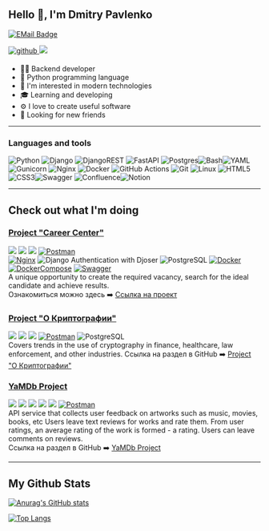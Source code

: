 ## Hello 👋, I'm Dmitry Pavlenko

[![EMail Badge](https://img.shields.io/badge/-jobpavlenko@yandex.ru-0072b1?style=flat&logo=mail.ru&logoColor=white&link=mailto:jobpavlenko@yandex.ru)](mailto:jobpavlenko@yandex.ru)

<a href="https://github.com/DPavlen" target="_blank">
<img src=https://img.shields.io/badge/github-%2324292e.svg?&style=for-the-badge&logo=github&logoColor=white alt=github style="margin-bottom: 5px;" />
</a>
<a href="https://t.me/Thepavlen" target="_blank">
<img src=https://img.shields.io/badge/Telegram-2CA5E0?style=for-the-badge&logo=telegram&logoColor=white />
</a>

- 👨‍💻 Backend developer
- 🐊 Python programming language
- 🚀 I'm interested in modern technologies
- 🎓 Learning and developing
- ⚙️ I love to create useful software 
- 🤝 Looking for new friends 
***
### Languages and tools
![Python](https://img.shields.io/badge/python-3670A0?style=for-the-badge&logo=python&logoColor=ffdd54) ![Django](https://img.shields.io/badge/django-%23092E20.svg?style=for-the-badge&logo=django&logoColor=white) ![DjangoREST](https://img.shields.io/badge/DJANGO-REST-ff1709?style=for-the-badge&logo=django&logoColor=white&color=ff1709&labelColor=gray) ![FastAPI](https://img.shields.io/badge/fastapi-%23316192.svg?style=for-the-badge&logo=fastapil&logoColor=green) ![Postgres](https://img.shields.io/badge/postgres-%23316192.svg?style=for-the-badge&logo=postgresql&logoColor=white)![Bash](https://img.shields.io/badge/bash-%23ebeced.svg?style=for-the-badge&logo=gnubash&logoColor=151515)![YAML](https://img.shields.io/badge/yaml-%23ffffff.svg?style=for-the-badge&logo=yaml&logoColor=151515) ![Gunicorn](https://img.shields.io/badge/gunicorn-%298729.svg?style=for-the-badge&logo=gunicorn&logoColor=white) ![Nginx](https://img.shields.io/badge/nginx-%23009639.svg?style=for-the-badge&logo=nginx&logoColor=white) ![Docker](https://img.shields.io/badge/docker-%230db7ed.svg?style=for-the-badge&logo=docker&logoColor=white) ![GitHub Actions](https://img.shields.io/badge/github%20actions-%232671E5.svg?style=for-the-badge&logo=githubactions&logoColor=white) ![Git](https://img.shields.io/badge/git-%23F05033.svg?style=for-the-badge&logo=git&logoColor=white) ![Linux](https://img.shields.io/badge/Linux-FCC624?style=for-the-badge&logo=linux&logoColor=black) ![HTML5](https://img.shields.io/badge/html5-%23E34F26.svg?style=for-the-badge&logo=html5&logoColor=white)
![CSS3](https://img.shields.io/badge/css3-%231572B6.svg?style=for-the-badge&logo=css3&logoColor=white)![Swagger](https://img.shields.io/badge/-Swagger-%23Clojure?style=for-the-badge&logo=swagger&logoColor=white) ![Confluence](https://img.shields.io/badge/confluence-%23172BF4.svg?style=for-the-badge&logo=confluence&logoColor=white)![Notion](https://img.shields.io/badge/Notion-%23000000.svg?style=for-the-badge&logo=notion&logoColor=white)

---

## Check out what I'm doing

### [Project "Career Center"](https://github.com/DPavlen/Hackathon_team_8)
![](https://img.shields.io/badge/Django-4.2.1-6495ED) ![](https://img.shields.io/badge/djangorestframework-3.14.0-6495ED)  ![](https://img.shields.io/badge/authtoken-2.1.4-6495ED) [![Postman](https://img.shields.io/badge/Postman-10.18.9-6495ED?style=flat-square&logo=postman)](https://www.postman.com/) \
[![Nginx](https://img.shields.io/badge/Nginx-1.21.3-green)](https://nginx.org/ru/) ![Django Authentication with Djoser](https://img.shields.io/badge/Django_Authentication_with_Djoser-2.2.0-6495ED) ![PostgreSQL](https://img.shields.io/badge/PostgreSQL-16-blue) [![Docker](https://img.shields.io/badge/Docker-%2024.0.5-blue?style=flat-square&logo=docker)](https://www.docker.com/) [![DockerCompose](https://img.shields.io/badge/Docker_Compose-%202.21.0-blue?style=flat-square&logo=docsdotrs)](https://docs.docker.com/compose/) [![Swagger](https://img.shields.io/badge/Swagger-%201.21.7-blue?style=flat-square&logo=swagger)](https://swagger.io/) \
A unique opportunity to create the required vacancy, search for the ideal candidate and achieve results. \
Ознакомиться можно здесь ➡️ [Ссылка на проект](https://infinity-team-8.ru/)

### [Project "О Криптографии"](https://github.com/DPavlen/backend)
![](https://img.shields.io/badge/Django-4.2.1-6495ED) ![](https://img.shields.io/badge/djangorestframework-3.14.0-6495ED)  ![](https://img.shields.io/badge/authtoken-2.1.4-6495ED) [![Postman](https://img.shields.io/badge/Postman-10.18.9-6495ED?style=flat-square&logo=postman)](https://www.postman.com/) ![PostgreSQL](https://img.shields.io/badge/PostgreSQL-16-blue) \
Covers trends in the use of cryptography in finance, healthcare, law enforcement, and other industries.
Ссылка на раздел в GitHub ➡️ [Project "О Криптографии"](https://github.com/DPavlen/backend)

### [YaMDb Project](https://github.com/DPavlen/api_yamdb_10)
![](https://img.shields.io/badge/Django-3.2-6495ED) ![](https://img.shields.io/badge/DRF-3.12.4-6495ED) ![](https://img.shields.io/badge/SimpleJWT-4.7.2-6495ED) ![](https://img.shields.io/badge/django--import--export-3.2-6495ED) ![](https://img.shields.io/badge/pytest-6.2.4-6495ED) [![Postman](https://img.shields.io/badge/Postman-10.18.9-6495ED?style=flat-square&logo=postman)](https://www.postman.com/) \
API service that collects user feedback on artworks such as music, movies, books, etc Users leave text reviews for works and rate them. From user ratings, an average rating of the work is formed - a rating. Users can leave comments on reviews.\
Ссылка на раздел в GitHub ➡️ [YaMDb Project](https://github.com/DPavlen/api_yamdb_10)

***

## My Github Stats
[![Anurag's GitHub stats](https://github-readme-stats.vercel.app/api?username=DPavlen)](https://github.com/anuraghazra/github-readme-stats)
<!-- [](https://komarev.com/ghpvc/?username=DPavlen&style=for-the-badge&label=MY_PROFILE_VIEWS) -->

[![Top Langs](https://github-readme-stats.vercel.app/api/top-langs/?username=DPavlen&layout=donut&custom_title=My+Most+Used+Languages)](https://github.com/DPavlen/github-readme-stats)
